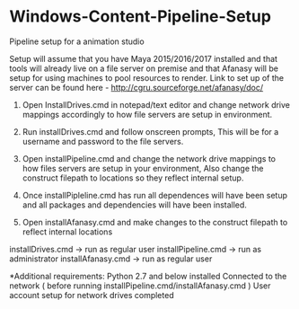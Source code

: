 # Windows-Content-Pipeline-Setup
Pipeline setup for a animation studio 

Setup will assume that you have Maya 2015/2016/2017 installed and that tools will already live on a file server on premise and that Afanasy will be setup for using machines to pool resources to render. Link to set up of the server can be found here - http://cgru.sourceforge.net/afanasy/doc/

1. Open InstallDrives.cmd in notepad/text editor and change network drive mappings accordingly to how file servers are setup in environment.

2. Run installDrives.cmd and follow onscreen prompts, This will be for a username and password to the file servers.

3. Open installPipeline.cmd and change the network drive mappings to how files servers are setup in your environment, Also change the construct filepath to locations so they reflect internal setup.

4. Once installPipleline.cmd has run all dependences will have been setup and all packages and dependencies will have been installed.

5. Open installAfanasy.cmd and make changes to the construct filepath to reflect internal locations


installDrives.cmd -> run as regular user
installPipeline.cmd -> run as administrator
installAfanasy.cmd -> run as regular user

*Additional requirements:
Python 2.7 and below installed
Connected to the network ( before running installPipeline.cmd/installAfanasy.cmd )
User account setup for network drives completed

